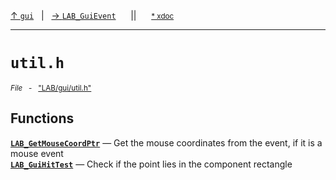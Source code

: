 [&#8593; `gui`](LAB--gui.md)&nbsp;&nbsp;&nbsp;|&nbsp;&nbsp;&nbsp;[&#8594; `LAB_GuiEvent`](LAB--gui--lab_guievent.md)&nbsp;&nbsp;&nbsp;&nbsp;&nbsp;&nbsp;||&nbsp;&nbsp;&nbsp;&nbsp;&nbsp;&nbsp;<small>[\* xdoc](../xdoc/LAB/gui.xmd#L333)</small>
***

# `util.h`
<small>*File* &nbsp; - &nbsp; ["LAB/gui/util.h"](../include/LAB/gui/util.h)</small>  
## Functions
**[`LAB_GetMouseCoordPtr`](LAB--gui--utilh--lab_getmousecoordptr.md)** &#8213; Get the mouse coordinates from the event, if it is a mouse event  
**[`LAB_GuiHitTest`](LAB--gui--utilh--lab_guihittest.md)** &#8213; Check if the point lies in the component rectangle  
